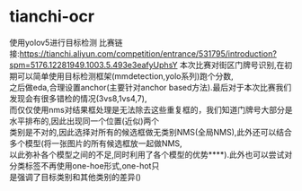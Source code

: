 # tianchi-ocr
使用yolov5进行目标检测
比赛链接:https://tianchi.aliyun.com/competition/entrance/531795/introduction?spm=5176.12281949.1003.5.493e3eafyUphsY
    本次比赛对街区门牌号识别,在初期可以简单使用目标检测框架(mmdetection,yolo系列)跑个分数,<br/>
之后做eda,合理设置anchor(主要针对anchor based方法).最后对于本次比赛我们发现会有很多错检的情况(3vs8,1vs4,7),<br/>
而仅仅使用nms对结果框处理是无法除去这些重复框的，我们知道门牌号大部分是水平排布的,因此出现同一个位置(近似)两个<br/>
类别是不对的,因此选择对所有的候选框做无类别NMS(全局NMS),此外还可以结合多个模型(将一张图片的所有候选框放一起做NMS,<br/>
以此弥补各个模型之间的不足,同时利用了各个模型的优势****).此外也可以尝试对分类标签不再使用one-hoe形式,one-hot只<br/>
是强调了目标类别和其他类别的差异()
